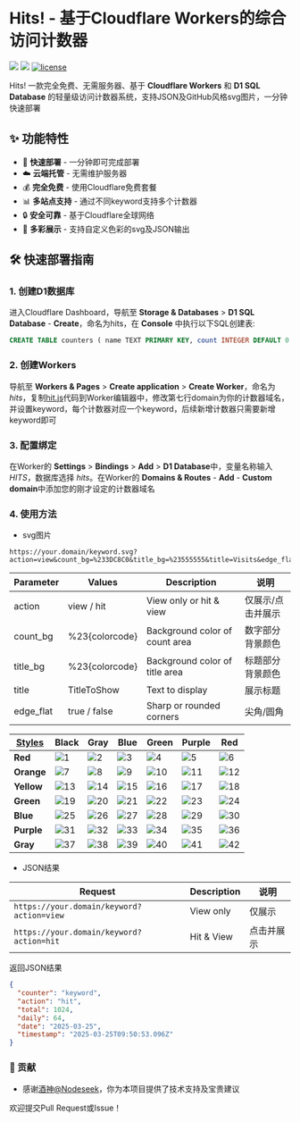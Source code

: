 # Hits! - 基于Cloudflare Workers的综合访问计数器
<p>
<img src="https://hits.xykt.de/hits_github.svg?action=hit&count_bg=%23FFA552&title_bg=%231D8834&title=Visits&edge_flat=false"/>
<img src="https://raw.githubusercontent.com/xykt/Hits/refs/heads/main/res/update.svg"/>
<a href="/LICENSE"><img src="https://img.shields.io/badge/License-AGPL%20v3-blue.svg" alt="license" /></a>  
</p> 

Hits! 一款完全免费、无需服务器、基于 **Cloudflare Workers** 和 **D1 SQL Database** 的轻量级访问计数器系统，支持JSON及GitHub风格svg图片，一分钟快速部署

## ✨ 功能特性

- 🚀 **快速部署** - 一分钟即可完成部署
- ☁️ **云端托管** - 无需维护服务器
- 💰 **完全免费** - 使用Cloudflare免费套餐
- 📊 **多站点支持** - 通过不同keyword支持多个计数器
- 🔒 **安全可靠** - 基于Cloudflare全球网络
- 🎨 **多彩展示** - 支持自定义色彩的svg及JSON输出

## 🛠 快速部署指南

### 1. 创建D1数据库

进入Cloudflare Dashboard，导航至 **Storage & Databases** > **D1 SQL Database** - **Create**，命名为hits，在 **Console** 中执行以下SQL创建表:

```sql
CREATE TABLE counters ( name TEXT PRIMARY KEY, count INTEGER DEFAULT 0 );
```

### 2. 创建Workers

导航至 **Workers & Pages** > **Create application** > **Create Worker**，命名为 _hits_，复制[hit.js](https://github.com/xykt/Hits/blob/main/hits.js)代码到Worker编辑器中，修改第七行domain为你的计数器域名，并设置keyword，每个计数器对应一个keyword，后续新增计数器只需要新增keyword即可


### 3. 配置绑定

在Worker的 **Settings** > **Bindings** > **Add** > **D1 Database**中，变量名称输入 _HITS_，数据库选择 _hits_。在Worker的 **Domains & Routes** - **Add** - **Custom domain**中添加您的刚才设定的计数器域名


### 4. 使用方法

- svg图片

```url
https://your.domain/keyword.svg?action=view&count_bg=%233DC8C0&title_bg=%23555555&title=Visits&edge_flat=false
```

| Parameter  | Values               | Description                       | 说明                         |
|------------|----------------------|-----------------------------------|----------------------------|
| action     | view / hit           | View only or hit & view           | 仅展示/点击并展示           |
| count_bg   | %23{colorcode}        | Background color of count area    | 数字部分背景颜色            |
| title_bg   | %23{colorcode}        | Background color of title area    | 标题部分背景颜色            |
| title      | TitleToShow          | Text to display                   | 展示标题                    |
| edge_flat  | true / false        | Sharp or rounded corners        | 尖角/圆角                   |

| [Styles](https://github.com/xykt/Hits/blob/main/res/style.md)       | Black | Gray | Blue | Green | Purple | Red |
|---------------|-------|------|------|-------|--------|-----|
| **Red** | ![1](https://raw.githubusercontent.com/xykt/Hits/refs/heads/main/res/11.svg) | ![2](https://raw.githubusercontent.com/xykt/Hits/refs/heads/main/res/12.svg) | ![3](https://raw.githubusercontent.com/xykt/Hits/refs/heads/main/res/13.svg) | ![4](https://raw.githubusercontent.com/xykt/Hits/refs/heads/main/res/14.svg) | ![5](https://raw.githubusercontent.com/xykt/Hits/refs/heads/main/res/15.svg) | ![6](https://raw.githubusercontent.com/xykt/Hits/refs/heads/main/res/16.svg) |
| **Orange** | ![7](https://raw.githubusercontent.com/xykt/Hits/refs/heads/main/res/21.svg) | ![8](https://raw.githubusercontent.com/xykt/Hits/refs/heads/main/res/22.svg) | ![9](https://raw.githubusercontent.com/xykt/Hits/refs/heads/main/res/23.svg) | ![10](https://raw.githubusercontent.com/xykt/Hits/refs/heads/main/res/24.svg) | ![11](https://raw.githubusercontent.com/xykt/Hits/refs/heads/main/res/25.svg) | ![12](https://raw.githubusercontent.com/xykt/Hits/refs/heads/main/res/26.svg) |
| **Yellow** | ![13](https://raw.githubusercontent.com/xykt/Hits/refs/heads/main/res/31.svg) | ![14](https://raw.githubusercontent.com/xykt/Hits/refs/heads/main/res/32.svg) | ![15](https://raw.githubusercontent.com/xykt/Hits/refs/heads/main/res/33.svg) | ![16](https://raw.githubusercontent.com/xykt/Hits/refs/heads/main/res/34.svg) | ![17](https://raw.githubusercontent.com/xykt/Hits/refs/heads/main/res/35.svg) | ![18](https://raw.githubusercontent.com/xykt/Hits/refs/heads/main/res/36.svg) |
| **Green** | ![19](https://raw.githubusercontent.com/xykt/Hits/refs/heads/main/res/41.svg) | ![20](https://raw.githubusercontent.com/xykt/Hits/refs/heads/main/res/42.svg) | ![21](https://raw.githubusercontent.com/xykt/Hits/refs/heads/main/res/43.svg) | ![22](https://raw.githubusercontent.com/xykt/Hits/refs/heads/main/res/44.svg) | ![23](https://raw.githubusercontent.com/xykt/Hits/refs/heads/main/res/45.svg) | ![24](https://raw.githubusercontent.com/xykt/Hits/refs/heads/main/res/46.svg) |
| **Blue** | ![25](https://raw.githubusercontent.com/xykt/Hits/refs/heads/main/res/51.svg) | ![26](https://raw.githubusercontent.com/xykt/Hits/refs/heads/main/res/52.svg) | ![27](https://raw.githubusercontent.com/xykt/Hits/refs/heads/main/res/53.svg) | ![28](https://raw.githubusercontent.com/xykt/Hits/refs/heads/main/res/54.svg) | ![29](https://raw.githubusercontent.com/xykt/Hits/refs/heads/main/res/55.svg) | ![30](https://raw.githubusercontent.com/xykt/Hits/refs/heads/main/res/56.svg) |
| **Purple** | ![31](https://raw.githubusercontent.com/xykt/Hits/refs/heads/main/res/61.svg) | ![32](https://raw.githubusercontent.com/xykt/Hits/refs/heads/main/res/62.svg) | ![33](https://raw.githubusercontent.com/xykt/Hits/refs/heads/main/res/63.svg) | ![34](https://raw.githubusercontent.com/xykt/Hits/refs/heads/main/res/64.svg) | ![35](https://raw.githubusercontent.com/xykt/Hits/refs/heads/main/res/65.svg) | ![36](https://raw.githubusercontent.com/xykt/Hits/refs/heads/main/res/66.svg) |
| **Gray** | ![37](https://raw.githubusercontent.com/xykt/Hits/refs/heads/main/res/71.svg) | ![38](https://raw.githubusercontent.com/xykt/Hits/refs/heads/main/res/72.svg) | ![39](https://raw.githubusercontent.com/xykt/Hits/refs/heads/main/res/73.svg) | ![40](https://raw.githubusercontent.com/xykt/Hits/refs/heads/main/res/74.svg) | ![41](https://raw.githubusercontent.com/xykt/Hits/refs/heads/main/res/75.svg) | ![42](https://raw.githubusercontent.com/xykt/Hits/refs/heads/main/res/76.svg) |


- JSON结果

| Request | Description | 说明 |
|-|-|-|
| ```https://your.domain/keyword?action=view``` | View only | 仅展示 |
| ```https://your.domain/keyword?action=hit``` | Hit & View | 点击并展示 |

返回JSON结果
```json
{
  "counter": "keyword",
  "action": "hit",
  "total": 1024,
  "daily": 64,
  "date": "2025-03-25",
  "timestamp": "2025-03-25T09:50:53.096Z"
}
```

### 🤝 贡献

- 感谢[酒神@Nodeseek](https://www.nodeseek.com/space/9#/general)，你为本项目提供了技术支持及宝贵建议

欢迎提交Pull Request或Issue！
